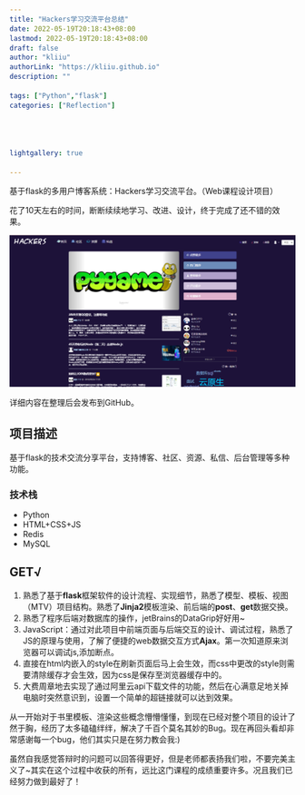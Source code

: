 ```yaml
---
title: "Hackers学习交流平台总结"
date: 2022-05-19T20:18:43+08:00
lastmod: 2022-05-19T20:18:43+08:00
draft: false
author: "kliiu"
authorLink: "https://kliiu.github.io"
description: ""

tags: ["Python","flask"]
categories: ["Reflection"]




lightgallery: true

---
```


基于flask的多用户博客系统：Hackers学习交流平台。（Web课程设计项目）

<!--more-->

花了10天左右的时间，断断续续地学习、改进、设计，终于完成了还不错的效果。

![index](hackers.png)

详细内容在整理后会发布到GitHub。

## 项目描述

基于flask的技术交流分享平台，支持博客、社区、资源、私信、后台管理等多种功能。

### 技术栈

- Python
- HTML+CSS+JS
- Redis
- MySQL

## GET√

1. 熟悉了基于**flask**框架软件的设计流程、实现细节，熟悉了模型、模板、视图（MTV）项目结构。熟悉了**Jinja2**模板渲染、前后端的**post**、**get**数据交换。
2. 熟悉了程序后端对数据库的操作，jetBrains的DataGrip好好用~
3. JavaScript：通过对此项目中前端页面与后端交互的设计、调试过程，熟悉了JS的原理与使用，了解了便捷的web数据交互方式**Ajax**。第一次知道原来浏览器可以调试js,添加断点。
4. 直接在html内嵌入的style在刷新页面后马上会生效，而css中更改的style则需要清除缓存才会生效，因为css是保存至浏览器缓存中的。
5. 大费周章地去实现了通过阿里云api下载文件的功能，然后在心满意足地关掉电脑时突然意识到，设置一个简单的超链接就可以达到效果。

从一开始对于书里模板、渲染这些概念懵懵懂懂，到现在已经对整个项目的设计了然于胸，经历了太多磕磕绊绊，解决了千百个莫名其妙的Bug。现在再回头看却非常感谢每一个bug，他们其实只是在努力教会我:)

虽然自我感觉答辩时的问题可以回答得更好，但是老师都表扬我们啦，不要完美主义了~其实在这个过程中收获的所有，远比这门课程的成绩重要许多。况且我们已经努力做到最好了！

